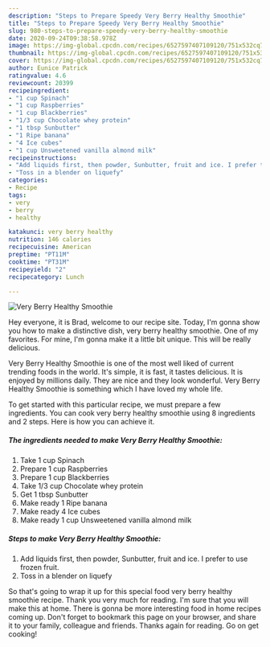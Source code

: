 ```yaml
---
description: "Steps to Prepare Speedy Very Berry Healthy Smoothie"
title: "Steps to Prepare Speedy Very Berry Healthy Smoothie"
slug: 980-steps-to-prepare-speedy-very-berry-healthy-smoothie
date: 2020-09-24T09:38:58.978Z
image: https://img-global.cpcdn.com/recipes/6527597407109120/751x532cq70/very-berry-healthy-smoothie-recipe-main-photo.jpg
thumbnail: https://img-global.cpcdn.com/recipes/6527597407109120/751x532cq70/very-berry-healthy-smoothie-recipe-main-photo.jpg
cover: https://img-global.cpcdn.com/recipes/6527597407109120/751x532cq70/very-berry-healthy-smoothie-recipe-main-photo.jpg
author: Eunice Patrick
ratingvalue: 4.6
reviewcount: 20399
recipeingredient:
- "1 cup Spinach"
- "1 cup Raspberries"
- "1 cup Blackberries"
- "1/3 cup Chocolate whey protein"
- "1 tbsp Sunbutter"
- "1 Ripe banana"
- "4 Ice cubes"
- "1 cup Unsweetened vanilla almond milk"
recipeinstructions:
- "Add liquids first, then powder, Sunbutter, fruit and ice. I prefer to use frozen fruit."
- "Toss in a blender on liquefy"
categories:
- Recipe
tags:
- very
- berry
- healthy

katakunci: very berry healthy 
nutrition: 146 calories
recipecuisine: American
preptime: "PT11M"
cooktime: "PT31M"
recipeyield: "2"
recipecategory: Lunch

---
```



![Very Berry Healthy Smoothie](https://img-global.cpcdn.com/recipes/6527597407109120/751x532cq70/very-berry-healthy-smoothie-recipe-main-photo.jpg)

Hey everyone, it is Brad, welcome to our recipe site. Today, I'm gonna show you how to make a distinctive dish, very berry healthy smoothie. One of my favorites. For mine, I'm gonna make it a little bit unique. This will be really delicious.

Very Berry Healthy Smoothie is one of the most well liked of current trending foods in the world. It's simple, it is fast, it tastes delicious. It is enjoyed by millions daily. They are nice and they look wonderful. Very Berry Healthy Smoothie is something which I have loved my whole life.




To get started with this particular recipe, we must prepare a few ingredients. You can cook very berry healthy smoothie using 8 ingredients and 2 steps. Here is how you can achieve it.

<!--inarticleads1-->

##### The ingredients needed to make Very Berry Healthy Smoothie:

1. Take 1 cup Spinach
1. Prepare 1 cup Raspberries
1. Prepare 1 cup Blackberries
1. Take 1/3 cup Chocolate whey protein
1. Get 1 tbsp Sunbutter
1. Make ready 1 Ripe banana
1. Make ready 4 Ice cubes
1. Make ready 1 cup Unsweetened vanilla almond milk




<!--inarticleads2-->

##### Steps to make Very Berry Healthy Smoothie:

1. Add liquids first, then powder, Sunbutter, fruit and ice. I prefer to use frozen fruit.
1. Toss in a blender on liquefy




So that's going to wrap it up for this special food very berry healthy smoothie recipe. Thank you very much for reading. I'm sure that you will make this at home. There is gonna be more interesting food in home recipes coming up. Don't forget to bookmark this page on your browser, and share it to your family, colleague and friends. Thanks again for reading. Go on get cooking!
